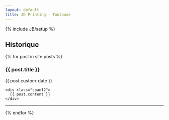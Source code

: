```yaml
---
layout: default
title: 3D Printing - Toulouse
---
```

{% include JB/setup %}

<section id="log">
  <h2>Historique</h2>
{% for post in site.posts %}
  <div class="row">
    <div class="span4">
      <h3>{{ post.title }}</h3>
      <p>{{ post.custom-date }}</p>
    </div>

    <div class="span12">
      {{ post.content }}
    </div>
  </div>
  <hr>
{% endfor %}
</section>
